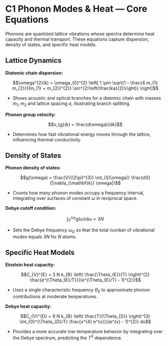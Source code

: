 # C1 Phonon Modes & Heat — Core Equations

Phonons are quantized lattice vibrations whose spectra determine heat capacity and thermal transport. These equations capture dispersion, density of states, and specific heat models.

## Lattice Dynamics
**Diatomic chain dispersion:**

$$\omega^{2}(k) = \omega_{0}^{2} \left[ 1 \pm \sqrt{1 - \frac{4 m_{1} m_{2}}{(m_{1} + m_{2})^{2}} \sin^{2}\left(\frac{ka}{2}\right)} \right]$$

- Shows acoustic and optical branches for a diatomic chain with masses $m_{1}, m_{2}$ and lattice spacing $a$, illustrating branch splitting.

**Phonon group velocity:**

$$v_{g}(k) = \frac{d\omega}{dk}$$

- Determines how fast vibrational energy moves through the lattice, influencing thermal conductivity.

## Density of States
**Phonon density of states:**

$$g(\omega) = \frac{V}{(2\pi)^{3}} \int_{S(\omega)} \frac{dS}{|\nabla_{\mathbf{k}} \omega|}$$

- Counts how many phonon modes occupy a frequency interval, integrating over surfaces of constant $\omega$ in reciprocal space.

**Debye cutoff condition:**

$$\int_{0}^{\omega_{D}} g(\omega) d\omega = 3N$$

- Sets the Debye frequency $\omega_{D}$ so that the total number of vibrational modes equals $3N$ for $N$ atoms.

## Specific Heat Models
**Einstein heat capacity:**

$$C_{V}^{E} = 3 N k_{B} \left( \frac{\Theta_{E}}{T} \right)^{2} \frac{e^{\Theta_{E}/T}}{(e^{\Theta_{E}/T} - 1)^{2}}$$

- Uses a single characteristic frequency $\Theta_{E}$ to approximate phonon contributions at moderate temperatures.

**Debye heat capacity:**

$$C_{V}^{D} = 9 N k_{B} \left( \frac{T}{\Theta_{D}} \right)^{3} \int_{0}^{\Theta_{D}/T} \frac{x^{4} e^{x}}{(e^{x} - 1)^{2}} dx$$

- Provides a more accurate low-temperature behavior by integrating over the Debye spectrum, predicting the $T^{3}$ dependence.
